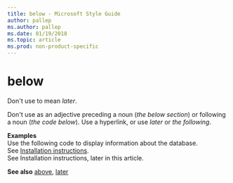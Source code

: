 ```yaml
---
title: below - Microsoft Style Guide
author: pallep
ms.author: pallep
ms.date: 01/19/2018
ms.topic: article
ms.prod: non-product-specific
---
```


# below

Don't use to mean *later*. 

Don't use as an adjective preceding a noun (*the below section*) or following a noun (*the code below*). Use a hyperlink, or use *later* or *the* *following*. 

**Examples**  
Use the following code to display information about the database.   
See [Installation instructions](http://example.com/).  
See Installation instructions, later in this article.  

**See also** [above](~/a-z-word-list-term-collections/a/above.md), [later](~/a-z-word-list-term-collections/l/later.md)
